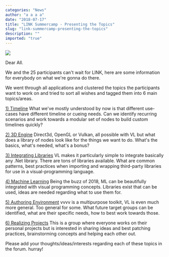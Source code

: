 ```yaml
---
categories: "News"
author: "a a a a"
date: "2018-07-17"
title: "LINK Summercamp - Presenting the Topics"
slug: "link-summercamp-presenting-the-topics"
description: ""
imported: "true"
---
```



![](DSCF2433-3840x2550.jpg) 



Dear All.

We and the 25 participants can't wait for LINK, here are some information for everybody on what we're gonna do there.

We went through all applications and clustered the topics the participants want to work on and tried to sort all wishes and tagged them into 6 main topics/areas.

[1) Timeline](https://discourse.vvvv.org/t/link-topics-1-timeline/)
What we've mostly understood by now is that different use-cases have different timeline or cueing needs. Can we identify recurring scenarios and work towards a modular set of nodes to build custom timelines quickly?

[2) 3D Engine](https://discourse.vvvv.org/t/link-topics-2-3d-engine/)
Direct3d, OpenGL or Vulkan, all possible with VL but what does a library of nodes look like for the things we want to do. What's the basics, what's needed, what's a bonus? 

[3) Integrating Libraries](https://discourse.vvvv.org/t/link-topics-3-integrating-libraries/)
VL makes it particularly simple to integrate basically any .Net library. There are tons of libraries available. What are common patterns, best practices when importing and wrapping third-party libraries for use in a visual-programming language. 

[4) Machine Learning](https://discourse.vvvv.org/t/link-topics-4-machine-learning/)
Being the buzz of 2018, ML can be beautifully integrated with visual programming concepts. Libraries exist that can be used, ideas are needed regarding what to use them for. 

[5) Authoring Environment](https://discourse.vvvv.org/t/link-topics-5-authoring-environment/)
vvvv is a multipurpose toolkit, VL is even much more general. Too general for some. What future target groups can be identified, what are their specific needs, how to best work towards those.

[6) Realizing Projects](https://discourse.vvvv.org/t/link-topics-6-realizing-projects/)
This is a group where everyone works on their personal projects but is interested in sharing ideas and best patching practices, brainstorming concepts and helping each other out.

Please add your thoughts/ideas/interests regarding each of these topics in the forum. 
hurray!